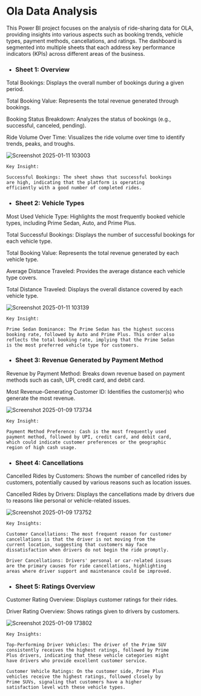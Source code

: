 # Ola Data Analysis 
This Power BI project focuses on the analysis of ride-sharing data for OLA, providing insights into various aspects such as booking trends, vehicle types, payment methods, cancellations, and ratings. The dashboard is segmented into multiple sheets that each address key performance indicators (KPIs) across different areas of the business.

- ### Sheet 1: Overview
Total Bookings: Displays the overall number of bookings during a given period.

Total Booking Value: Represents the total revenue generated through bookings.

Booking Status Breakdown: Analyzes the status of bookings (e.g., successful, canceled, pending).

Ride Volume Over Time: Visualizes the ride volume over time to identify trends, peaks, and troughs.

![Screenshot 2025-01-11 103003](https://github.com/user-attachments/assets/423c69cc-fb25-4111-8772-022db4f4b0cc)

    Key Insight:

    Successful Bookings: The sheet shows that successful bookings 
    are high, indicating that the platform is operating 
    efficiently with a good number of completed rides.



- ### Sheet 2: Vehicle Types

Most Used Vehicle Type: Highlights the most frequently booked vehicle types, including Prime Sedan, Auto, and Prime Plus.

Total Successful Bookings: Displays the number of successful bookings for each vehicle type.

Total Booking Value: Represents the total revenue generated by each vehicle type.

Average Distance Traveled: Provides the average distance each vehicle type covers.

Total Distance Traveled: Displays the overall distance covered by each vehicle type.

![Screenshot 2025-01-11 103139](https://github.com/user-attachments/assets/b9deaf04-d47b-4d67-b406-738397c102c6)

    Key Insight:

    Prime Sedan Dominance: The Prime Sedan has the highest success 
    booking rate, followed by Auto and Prime Plus. This order also 
    reflects the total booking rate, implying that the Prime Sedan 
    is the most preferred vehicle type for customers.


- ### Sheet 3: Revenue Generated by Payment Method

Revenue by Payment Method: Breaks down revenue based on payment methods such as cash, UPI, credit card, and debit card.

Most Revenue-Generating Customer ID: Identifies the customer(s) who generate the most revenue.

![Screenshot 2025-01-09 173734](https://github.com/user-attachments/assets/04cbd5c8-e2f1-449e-8e1b-b9087c2dd547)


    Key Insight:

    Payment Method Preference: Cash is the most frequently used 
    payment method, followed by UPI, credit card, and debit card, 
    which could indicate customer preferences or the geographic 
    region of high cash usage.


- ### Sheet 4: Cancellations

Cancelled Rides by Customers: Shows the number of cancelled rides by customers, potentially caused by various reasons such as location issues.

Cancelled Rides by Drivers: Displays the cancellations made by drivers due to reasons like personal or vehicle-related issues.

![Screenshot 2025-01-09 173752](https://github.com/user-attachments/assets/b538aa72-c572-4bec-89fb-bea084cf2b61)

    Key Insights:

    Customer Cancellations: The most frequent reason for customer 
    cancellations is that the driver is not moving from the 
    current location, suggesting that customers may face 
    dissatisfaction when drivers do not begin the ride promptly.

    Driver Cancellations: Drivers' personal or car-related issues 
    are the primary causes for ride cancellations, highlighting 
    areas where driver support and maintenance could be improved.

- ### Sheet 5: Ratings Overview

Customer Rating Overview: Displays customer ratings for their rides.

Driver Rating Overview: Shows ratings given to drivers by customers.

![Screenshot 2025-01-09 173802](https://github.com/user-attachments/assets/0e1eacf5-9bd4-42ba-8ab3-b43944110cbc)

    Key Insights:

    Top-Performing Driver Vehicles: The driver of the Prime SUV 
    consistently receives the highest ratings, followed by Prime 
    Plus drivers, indicating that these vehicle categories might 
    have drivers who provide excellent customer service.

    Customer Vehicle Ratings: On the customer side, Prime Plus 
    vehicles receive the highest ratings, followed closely by 
    Prime SUVs, signaling that customers have a higher 
    satisfaction level with these vehicle types.
